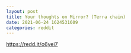 ```yaml
--- 
layout: post 
title: Your thoughts on Mirror? (Terra chain) 
date: 2021-06-24 1624531609 
categories: reddit 
--- 
```

https://redd.it/o6yei7